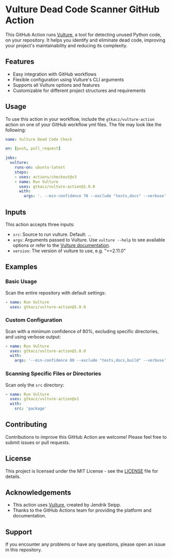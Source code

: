 # Vulture Dead Code Scanner GitHub Action

This GitHub Action runs [Vulture](https://github.com/jendrikseipp/vulture), a tool for detecting unused Python code, on your repository. It helps you identify and eliminate dead code, improving your project's maintainability and reducing its complexity.

## Features

- Easy integration with GitHub workflows
- Flexible configuration using Vulture's CLI arguments
- Supports all Vulture options and features
- Customizable for different project structures and requirements

## Usage

To use this action in your workflow, include the `gtkacz/vulture-action` action on one of your GitHub workflow yml files. The file may look like the following:

```yaml
name: Vulture Dead Code Check

on: [push, pull_request]

jobs:
  vulture:
    runs-on: ubuntu-latest
    steps:
    - uses: actions/checkout@v3
    - name: Run Vulture
      uses: gtkacz/vulture-action@1.0.0
      with:
        args: '. --min-confidence 70 --exclude "tests,docs" --verbose'
```

## Inputs

This action accepts three inputs:

- `src`: Source to run vulture. Default: `.`.
- `args`: Arguments passed to Vulture. Use `vulture --help` to see available options or refer to the [Vulture documentation](https://github.com/jendrikseipp/vulture#usage).
- `version`: The version of vulture to use, e.g. "==2.11.0"

## Examples

### Basic Usage

Scan the entire repository with default settings:

```yaml
- name: Run Vulture
  uses: gtkacz/vulture-action@1.0.0
```

### Custom Configuration

Scan with a minimum confidence of 80%, excluding specific directories, and using verbose output:

```yaml
- name: Run Vulture
  uses: gtkacz/vulture-action@1.0.0
  with:
    args: '--min-confidence 80 --exclude "tests,docs,build" --verbose'
```

### Scanning Specific Files or Directories

Scan only the `src` directory:

```yaml
- name: Run Vulture
  uses: gtkacz/vulture-action@v1
  with:
    src: 'package'
```

## Contributing

Contributions to improve this GitHub Action are welcome! Please feel free to submit issues or pull requests.

## License

This project is licensed under the MIT License - see the [LICENSE](LICENSE) file for details.

## Acknowledgements

- This action uses [Vulture](https://github.com/jendrikseipp/vulture), created by Jendrik Seipp.
- Thanks to the GitHub Actions team for providing the platform and documentation.

## Support

If you encounter any problems or have any questions, please open an issue in this repository.
